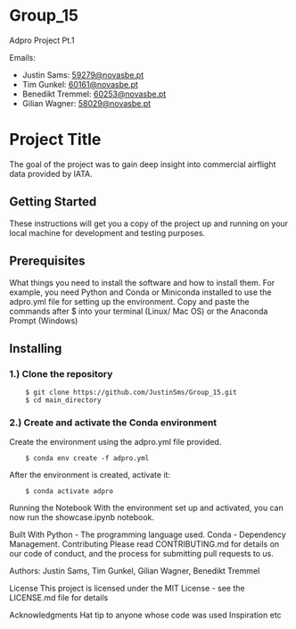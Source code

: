 # Group_15
Adpro Project Pt.1

Emails:
* Justin Sams: 59279@novasbe.pt
* Tim Gunkel: 60161@novasbe.pt
* Benedikt Tremmel: 60253@novasbe.pt
* Gilian Wagner: 58029@novasbe.pt


# Project Title
The goal of the project was to gain deep insight into commercial airflight data provided by IATA. 

## Getting Started
These instructions will get you a copy of the project up and running on your local machine for development and testing purposes.

## Prerequisites
What things you need to install the software and how to install them. For example, you need Python and Conda or Miniconda installed to use the adpro.yml file for setting up the environment.
Copy and paste the commands after $ into your terminal (Linux/ Mac OS) or the Anaconda Prompt (Windows)

## Installing

### 1.) Clone the repository

        $ git clone https://github.com/JustinSms/Group_15.git
        $ cd main_directory

### 2.) Create and activate the Conda environment
Create the environment using the adpro.yml file provided.

        $ conda env create -f adpro.yml

After the environment is created, activate it:

        $ conda activate adpro

Running the Notebook
With the environment set up and activated, you can now run the showcase.ipynb notebook.


Built With
Python - The programming language used.
Conda - Dependency Management.
Contributing
Please read CONTRIBUTING.md for details on our code of conduct, and the process for submitting pull requests to us.

Authors: Justin Sams, Tim Gunkel, Gilian Wagner, Benedikt Tremmel

License
This project is licensed under the MIT License - see the LICENSE.md file for details

Acknowledgments
Hat tip to anyone whose code was used
Inspiration
etc
